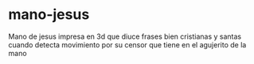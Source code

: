 # mano-jesus
Mano de jesus impresa en 3d que diuce frases bien cristianas y santas cuando detecta movimiento por su censor que tiene en el agujerito de la mano 
